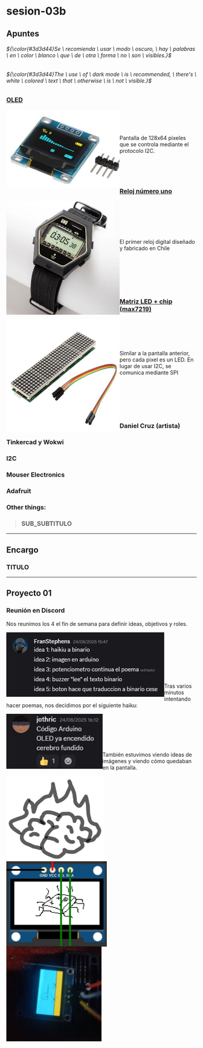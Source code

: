 # sesion-03b

## Apuntes
###### ${\color{#3d3d44}Se \ recomienda \ usar \ modo \ oscuro, \ hay \ palabras \ en \ color \ blanco \ que \ de \ otra \ forma \ no \ son \ visibles.}$ <br/>
###### ${\color{#3d3d44}The \ use \ of \ dark mode \ is \ recommended, \ there's \ white \ colored \ text \ that \ otherwise \ is \ not \ visible.}$ <br/>

### [OLED](https://afel.cl/products/pantalla-lcd-oled-azul-y-amarillo-0-96?gad_campaignid=17613659948&gad_source=1&gclid=Cj0KCQjw_L_FBhDmARIsAItqgt7FQf06zB9L3BBcFrnx9PxDMEH9seB1_uIr-JeGjhxS8AjSE59Hm4UaAlqEEALw_wcB&hsa_acc=1808722794&hsa_ad=&hsa_cam=18405560573&hsa_grp=&hsa_kw=&hsa_mt=&hsa_net=adwords&hsa_src=x&hsa_tgt=&hsa_ver=3&utm_campaign=%40+Smart+Shopping&utm_medium=ppc&utm_source=adwords&utm_term=)

<img align="left" src="./imagenes/oled.jpg" alt="Modulo pantalla OLED 128x64 I2C SSD1306 afel" width=300> <br><br><br>

Pantalla de 128x64 pixeles que se controla mediante el protocolo I2C.

<br><br><br>

### [Reloj número uno](https://www.dandolahora.cl/products/prototipo-el-numero-uno-el-primer-reloj-digital-en-la-historia-de-chile?srsltid=AfmBOoqnT4P8xS2TiSho_ynCvAzDEW_eCsjVy5_tRNTTmCspOt1bsBS4)

<img align="left" src="./imagenes/uno.jpg" alt="Reloj número uno" width=300> <br><br><br><br><br>

El primer reloj digital diseñado y fabricado en Chile

<br><br><br><br><br>

### [Matriz LED + chip (max7219)](https://altronics.cl/modulo-matriz-led-max7219)

<img align="left" src="./imagenes/matriz.jpg" alt="Matriz LED" width=300> <br><br><br><br>

Similar a la pantalla anterior, pero cada pixel es un LED. En lugar de usar I2C, se comunica mediante SPI

<br><br><br><br><br>

### Daniel Cruz (artista)


### Tinkercad y Wokwi


### I2C


### Mouser Electronics


### Adafruit


### Other things: <!-- Things to organize + random stuff -->
> ### SUB_SUBTITULO

-----------------------------------------------------------------------------------------------------------
## Encargo <!-- Experimentar con el display -->
### TITULO


-----------------------------------------------------------------------------------------------------------
## Proyecto 01 <!-- Avance -->
### Reunión en Discord
Nos reunimos los 4 el fin de semana para definir ideas, objetivos y roles.

<img align="left" src="./imagenes/ideas.jpg" alt="lista de ideas" height=170> <br><br><br><br><br><br><br>

Tras varios minutos intentando hacer poemas, nos decidimos por el siguiente haiku:

<img align="left" src="./imagenes/haiku.jpg" alt="haiku final" height=145> <br><br><br><br><br>

También estuvimos viendo ideas de imágenes y viendo cómo quedaban en la pantalla.

<img align="left" src="./imagenes/brain.jpg" alt="chip frito en la pantalla" height=225> 

<img align="left" src="./imagenes/pantalla.jpg" alt="chip frito en la pantalla" height=225>

<img align="left" src="./imagenes/ded.jpg" alt="pantalla frita" height=250> 
